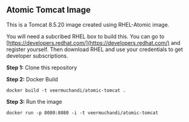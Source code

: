 ## Atomic Tomcat Image

This is a Tomcat 8.5.20 image created using RHEL-Atomic image. 

You will need a subcribed RHEL box to build this. You can go to [https://developers.redhat.com/](https://developers.redhat.com/) and register yourself. Then download RHEL and use your credentials to get developer subscriptions.

**Step 1:** Clone this repository

**Step 2:** Docker Build
```
docker build -t veermuchandi/atomic-tomcat .
```
**Step 3:** Run the image
```
docker run -p 8080:8080 -i -t veermuchandi/atomic-tomcat
```


